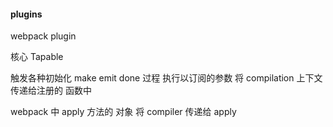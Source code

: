 #### plugins

webpack plugin

核心 Tapable

触发各种初始化 make emit done 过程 执行以订阅的参数
将 compilation 上下文传递给注册的 函数中

webpack 中 apply 方法的 对象 将 compiler 传递给 apply
